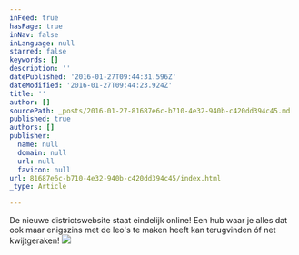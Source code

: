 ```yaml
---
inFeed: true
hasPage: true
inNav: false
inLanguage: null
starred: false
keywords: []
description: ''
datePublished: '2016-01-27T09:44:31.596Z'
dateModified: '2016-01-27T09:44:23.924Z'
title: ''
author: []
sourcePath: _posts/2016-01-27-81687e6c-b710-4e32-940b-c420dd394c45.md
published: true
authors: []
publisher:
  name: null
  domain: null
  url: null
  favicon: null
url: 81687e6c-b710-4e32-940b-c420dd394c45/index.html
_type: Article

---
```

De nieuwe districtswebsite staat eindelijk online! Een hub waar je alles dat ook maar enigszins met de leo's te maken heeft kan terugvinden óf net kwijtgeraken!
![](https://the-grid-user-content.s3-us-west-2.amazonaws.com/a9e36892-7b6b-49cd-9d3d-2b51f97011e0.jpg)
